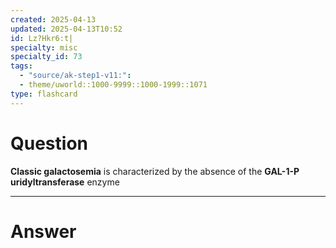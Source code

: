 ```yaml
---
created: 2025-04-13
updated: 2025-04-13T10:52
id: Lz?Hkr6:t|
specialty: misc
specialty_id: 73
tags:
  - "source/ak-step1-v11:": 
  - theme/uworld::1000-9999::1000-1999::1071
type: flashcard
---
```


# Question
**Classic galactosemia** is characterized by the absence of the **GAL-1-P uridyltransferase** enzyme

---

# Answer
